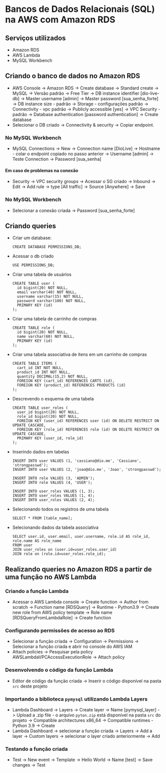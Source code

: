 # Bancos de Dados Relacionais (SQL) na AWS com Amazon RDS


## Serviços utilizados

- Amazon RDS
- AWS Lambda
- MySQL Workbench

## Criando o banco de dados no Amazon RDS

- AWS Console -> Amazon RDS -> Create database -> Standard create -> MySQL -> Versão padrão -> Free Tier -> DB instance identifier [dio-live-db] -> Master username [admin] -> Master password [sua_senha_forte] -> DB instance size - padrão -> Storage - configurações padrão -> Connectivity - vpc padrão -> Publicly accessible [yes] -> VPC Security - padrão -> Database authentication [password authentication] -> Create database
- Selecionar o DB criado -> Connectivity & security -> Copiar endpoint.

### No MySQL Workbench

- MySQL Connections -> New -> Connection name [DioLive] -> Hostname - colar o endpoint copiado no passo anterior -> Username [admin] -> Teste Connection -> Password [sua_senha]

#### Em caso de problemas na conexão

- Security -> VPC security groups -> Acessar o SG criado -> Inbound -> Edit -> Add rule -> type [All traffic] -> Source [Anywhere] -> Save

### No MySQL Workbench

- Selecionar a conexão criada -> Password [sua_senha_forte]

## Criando queries

 - Criar um database:
 
    ```CREATE DATABASE PERMISSIONS_DB;```

- Acessar o db criado

    ```USE PERMISSIONS_DB;```

- Criar uma tabela de usuários

   ```
   CREATE TABLE user (
     id bigint(20) NOT NULL, 
     email varchar(40) NOT NULL,
     username varchar(15) NOT NULL,
     password varchar(100) NOT NULL,
     PRIMARY KEY (id)
   );
   ```
    
- Criar uma tabela de carrinho de compras
    
   ```
   CREATE TABLE role (
     id bigint(20) NOT NULL,
     name varchar(60) NOT NULL, 
     PRIMARY KEY (id)
   );
   ```
- Criar uma tabela associativa de itens em um carrinho de compras

    ```
    CREATE TABLE ITEMS (
      cart_id INT NOT NULL,
      product_id INT NOT NULL,
      quantity DECIMAL(15,2) NOT NULL,
      FOREIGN KEY (cart_id) REFERENCES CARTS (id),
      FOREIGN KEY (product_id) REFERENCES PRODUCTS (id)
    );
    ```
- Descrevendo o esquema de uma tabela 
 
   ```
   CREATE TABLE user_roles (
     user_id bigint(20) NOT NULL,
     role_id bigint(20) NOT NULL,
     FOREIGN KEY (user_id) REFERENCES user (id) ON DELETE RESTRICT ON UPDATE CASCADE,
     FOREIGN KEY (role_id) REFERENCES role (id) ON DELETE RESTRICT ON UPDATE CASCADE,
     PRIMARY KEY (user_id, role_id)
   );
   ```
  
- Inserindo dados em tabelas

  ```
  INSERT INTO user VALUES (1, 'cassiano@dio.me', 'Cassiano', 'strongpasswd');
  INSERT INTO user VALUES (2, 'joao@dio.me', 'Joao', 'strongpasswd');

  INSERT INTO role VALUES (3, 'ADMIN');
  INSERT INTO role VALUES (4, 'USER');

  INSERT INTO user_roles VALUES (1, 3);
  INSERT INTO user_roles VALUES (1, 4);
  INSERT INTO user_roles VALUES (2, 4);
  ```
  
- Selecionando todos os registros de uma tabela

  ```
  SELECT * FROM [table_name];
  ```
- Selecionando dados da tabela associativa

  ```
  SELECT user.id, user.email, user.username, role.id AS role_id, role.name AS role_name
  FROM user 
  JOIN user_roles on (user.id=user_roles.user_id)
  JOIN role on (role.id=user_roles.role_id);
  ```

## Realizando queries no Amazon RDS a partir de uma função no AWS Lambda

### Criando a função Lambda

 - Acessar o AWS Lambda console -> Create function -> Author from scratch -> Function name [RDSQuery] -> Runtime - Python3.9 -> Create new role from AWS policy template -> Role name [RDSQueryFromLambdaRole] -> Create function

### Configurando permissões de acesso ao RDS

- Selecionar a função criada -> Configuration -> Permissions -> Selecionar a função criada e abrir no console do AWS IAM
- Attach policies -> Pesquisar pela policy AWSLambdaVPCAccessExecutionRole -> Attach policy

### Desenvolvendo o código da função Lambda

- Editor de código da função criada -> Inserir o código disponível na pasta ```src``` deste projeto

### Importando a biblioteca ```pymysql``` utilizando Lambda Layers

- Lambda Dashboard -> Layers -> Create layer -> Name [pymysql_layer] -> Upload a .zip file - o arquivo ```pyton.zip``` está disponível na pasta ```src``` do projeto -> Compatible architectures x86_64 -> Compatible runtimes - Python 3.9 -> Create
- Lambda Dashboard -> selecionar a função criada -> Layers -> Add a layer -> Custom layers -> selecionar o layer criado anteriormente -> Add

### Testando a função criada

- Test -> New event -> Template -> Hello World -> Name [test] -> Save changes -> Test
